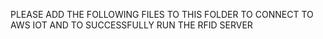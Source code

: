PLEASE ADD THE FOLLOWING FILES TO THIS FOLDER TO CONNECT TO AWS IOT AND TO SUCCESSFULLY RUN THE RFID SERVER